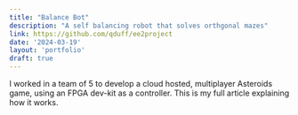 ```yaml
---
title: "Balance Bot"
description: "A self balancing robot that solves orthgonal mazes"
link: https://github.com/qduff/ee2project
date: '2024-03-19'
layout: 'portfolio'
draft: true
---
```


I worked in a team of 5 to develop a cloud hosted, multiplayer Asteroids game, using an FPGA dev-kit as a controller.
This is my full article explaining how it works.
